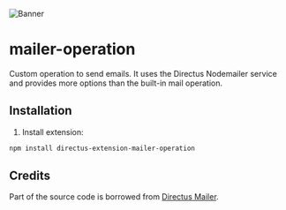 ![Banner](https://user-images.githubusercontent.com/522079/158864859-0fbeae62-9d7a-4619-b35e-f8fa5f68e0c8.png)

# mailer-operation

Custom operation to send emails. It uses the Directus Nodemailer service and provides more options than the built-in mail operation.

## Installation

1. Install extension:

```sh
npm install directus-extension-mailer-operation
```

## Credits

Part of the source code is borrowed from [Directus Mailer](https://github.com/ryntab/Directus-Mailer).
